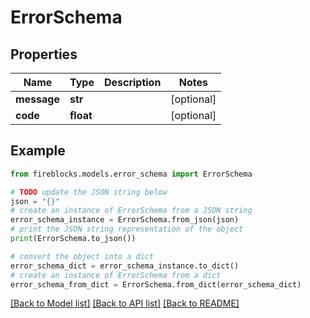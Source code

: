 # ErrorSchema


## Properties

Name | Type | Description | Notes
------------ | ------------- | ------------- | -------------
**message** | **str** |  | [optional] 
**code** | **float** |  | [optional] 

## Example

```python
from fireblocks.models.error_schema import ErrorSchema

# TODO update the JSON string below
json = "{}"
# create an instance of ErrorSchema from a JSON string
error_schema_instance = ErrorSchema.from_json(json)
# print the JSON string representation of the object
print(ErrorSchema.to_json())

# convert the object into a dict
error_schema_dict = error_schema_instance.to_dict()
# create an instance of ErrorSchema from a dict
error_schema_from_dict = ErrorSchema.from_dict(error_schema_dict)
```
[[Back to Model list]](../README.md#documentation-for-models) [[Back to API list]](../README.md#documentation-for-api-endpoints) [[Back to README]](../README.md)


